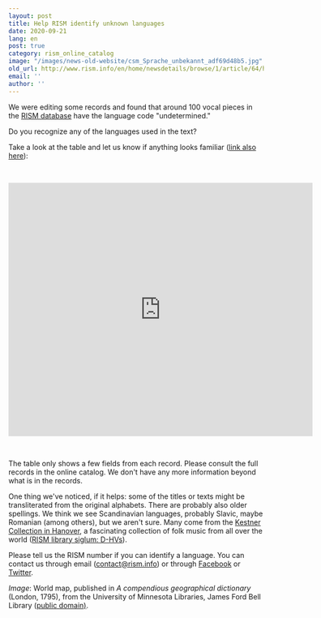 ```yaml
---
layout: post
title: Help RISM identify unknown languages
date: 2020-09-21
lang: en
post: true
category: rism_online_catalog
image: "/images/news-old-website/csm_Sprache_unbekannt_adf69d48b5.jpg"
old_url: http://www.rism.info/en/home/newsdetails/browse/1/article/64/help-rism-identify-unknown-languages.html
email: ''
author: ''
---
```


We were editing some records and found that around 100 vocal pieces in the [RISM database](https://opac.rism.info/index.php?id=4) have the language code "undetermined."   
  
Do you recognize any of the languages used in the text?   
  
Take a look at the table and let us know if anything looks familiar ([link also here](https://docs.google.com/spreadsheets/d/1FXw_e64_buNEFkNvWOtpdeK4XL9b5_vHh1jH4okA2yk/edit?usp=sharing)):&nbsp;&nbsp;

&nbsp;

<iframe width="600" height="500" scrolling="yes" frameborder="no" src="https://docs.google.com/spreadsheets/d/e/2PACX-1vRcdXDZ3HQy08rP1hBTd4theJh3Zms3xwWRkWcifflckUaFuD0z0WfOZdRquSGKSlQ_tjYE4hOeCux5/pubhtml?widget=true&amp;headers=false"></iframe>

&nbsp;

The table only shows a few fields from each record. Please consult the full records in the online catalog. We don't have any more information beyond what is in the records.   
  
One thing we've noticed, if it helps: some of the titles or texts might be transliterated from the original alphabets. There are probably also older spellings. We think we see Scandinavian languages, probably Slavic, maybe Romanian (among others), but we aren't sure. Many come from the [Kestner Collection in Hanover](https://www.hannover.de/Leben-in-der-Region-Hannover/Bildung/Bibliotheken-Archive/Stadtbibliothek-Hannover/Bibliotheken-%C3%96ffnungszeiten/Zentralbibliothek/Musikhandschriften-der-Sammlung-Kestner), a fascinating collection of folk music from all over the world ([RISM library siglum: D-HVs](https://opac.rism.info/search?View=rism&siglum=D-HVs&q=Kestner)).   
  
Please tell us the RISM number if you can identify a language. You can contact us through email ([contact@rism.info](mailto:contact@rism.info "Opens window for sending email")) or through [Facebook](https://www.facebook.com/pages/RISM-R%C3%A9pertoire-International-des-Sources-Musicales/103775449663308) or [Twitter](https://twitter.com/RISM_music).   
  
  
_Image_: World map, published in _A compendious geographical dictionary_ (London, 1795), from the University of Minnesota Libraries, James Ford Bell Library ([public domain)](https://umedia.lib.umn.edu/item/p16022coll251:818).


